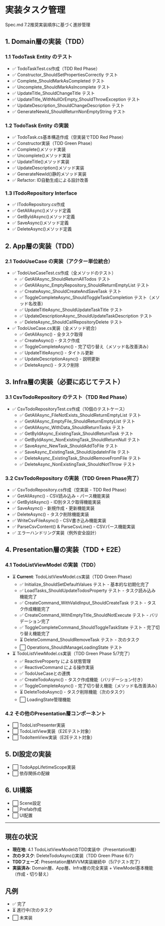 # 実装タスク管理

Spec.md 7.2推奨実装順序に基づく進捗管理

## 1. Domain層の実装（TDD）

### 1.1 TodoTask Entity のテスト
- ✅ TodoTaskTest.cs作成（TDD Red Phase）
- ✅ Constructor_ShouldSetPropertiesCorrectly テスト
- ✅ Complete_ShouldMarkAsCompleted テスト
- ✅ Uncomplete_ShouldMarkAsIncomplete テスト
- ✅ UpdateTitle_ShouldChangeTitle テスト
- ✅ UpdateTitle_WithNullOrEmpty_ShouldThrowException テスト
- ✅ UpdateDescription_ShouldChangeDescription テスト
- ✅ GenerateNewId_ShouldReturnNonEmptyString テスト

### 1.2 TodoTask Entity の実装
- ✅ TodoTask.cs基本構造作成（空実装でTDD Red Phase）
- ✅ Constructor実装（TDD Green Phase）
- ✅ Complete()メソッド実装
- ✅ Uncomplete()メソッド実装
- ✅ UpdateTitle()メソッド実装
- ✅ UpdateDescription()メソッド実装
- ✅ GenerateNewId()静的メソッド実装
- ✅ Refactor: ID自動生成による設計改善

### 1.3 ITodoRepository Interface
- ✅ ITodoRepository.cs作成
- ✅ GetAllAsync()メソッド定義
- ✅ GetByIdAsync()メソッド定義
- ✅ SaveAsync()メソッド定義
- ✅ DeleteAsync()メソッド定義

## 2. App層の実装（TDD）

### 2.1 TodoUseCase の実装（アクター単位統合）
- ✅ TodoUseCaseTest.cs作成（全メソッドのテスト）
  - ✅ GetAllAsync_ShouldReturnAllTodos テスト
  - ✅ GetAllAsync_EmptyRepository_ShouldReturnEmptyList テスト
  - ✅ CreateAsync_ShouldCreateAndSaveTask テスト
  - ✅ ToggleCompleteAsync_ShouldToggleTaskCompletion テスト（メソッド名改善）
  - ✅ UpdateTitleAsync_ShouldUpdateTaskTitle テスト
  - ✅ UpdateDescriptionAsync_ShouldUpdateTaskDescription テスト
  - ✅ DeleteAsync_ShouldCallRepositoryDelete テスト
- ✅ TodoUseCase.cs実装（全メソッド統合）
  - ✅ GetAllAsync() - 全タスク取得
  - ✅ CreateAsync() - タスク作成
  - ✅ ToggleCompleteAsync() - 完了切り替え（メソッド名改善済み）
  - ✅ UpdateTitleAsync() - タイトル更新
  - ✅ UpdateDescriptionAsync() - 説明更新
  - ✅ DeleteAsync() - タスク削除

## 3. Infra層の実装（必要に応じてテスト）

### 3.1 CsvTodoRepository のテスト（TDD Red Phase）
- ✅ CsvTodoRepositoryTest.cs作成（10個のテストケース）
  - ✅ GetAllAsync_FileNotExists_ShouldReturnEmptyList テスト
  - ✅ GetAllAsync_EmptyFile_ShouldReturnEmptyList テスト
  - ✅ GetAllAsync_WithData_ShouldReturnTasks テスト
  - ✅ GetByIdAsync_ExistingTask_ShouldReturnTask テスト
  - ✅ GetByIdAsync_NonExistingTask_ShouldReturnNull テスト
  - ✅ SaveAsync_NewTask_ShouldAddToFile テスト
  - ✅ SaveAsync_ExistingTask_ShouldUpdateInFile テスト
  - ✅ DeleteAsync_ExistingTask_ShouldRemoveFromFile テスト
  - ✅ DeleteAsync_NonExistingTask_ShouldNotThrow テスト

### 3.2 CsvTodoRepository の実装（TDD Green Phase完了）
- ✅ CsvTodoRepository.cs作成（空実装 - TDD Red Phase）
- ✅ GetAllAsync() - CSV読み込み・パース機能実装
- ✅ GetByIdAsync() - ID別タスク取得機能実装
- ✅ SaveAsync() - 新規作成・更新機能実装
- ✅ DeleteAsync() - タスク削除機能実装
- ✅ WriteCsvFileAsync() - CSV書き込み機能実装
- ✅ ParseCsvContent() & ParseCsvLine() - CSVパース機能実装
- ✅ エラーハンドリング実装（例外安全設計）

## 4. Presentation層の実装（TDD + E2E）

### 4.1 TodoListViewModel の実装（TDD）
- ⏳ **Current**: TodoListViewModel.cs実装（TDD Green Phase）
  - ✅ Initialize_ShouldSetDefaultValues テスト - 基本的な初期化完了
  - ✅ LoadTasks_ShouldUpdateTodosProperty テスト - タスク読み込み機能完了
  - ✅ CreateCommand_WithValidInput_ShouldCreateTask テスト - タスク作成機能完了
  - ✅ CreateCommand_WithEmptyTitle_ShouldNotExecute テスト - バリデーション完了
  - ✅ ToggleCompleteCommand_ShouldToggleTaskState テスト - 完了切り替え機能完了
  - ⏳ DeleteCommand_ShouldRemoveTask テスト - 次のタスク
  - ⬜ Operations_ShouldManageLoadingState テスト
- ⏳ TodoListViewModel.cs実装（TDD Green Phase 5/7完了）
  - ✅ ReactiveProperty による状態管理
  - ✅ ReactiveCommand による操作実装
  - ✅ TodoUseCaseとの連携
  - ✅ CreateTodoAsync() - タスク作成機能（バリデーション付き）
  - ✅ ToggleCompleteAsync() - 完了切り替え機能（メソッド名改善済み）
  - ⏳ DeleteTodoAsync() - タスク削除機能（次のタスク）
  - ⬜ LoadingState管理機能

### 4.2 その他のPresentation層コンポーネント
- ⬜ TodoListPresenter実装
- ⬜ TodoListView実装（E2Eテスト対象）
- ⬜ TodoItemView実装（E2Eテスト対象）

## 5. DI設定の実装

- ⬜ TodoAppLifetimeScope実装
- ⬜ 依存関係の配線

## 6. UI構築

- ⬜ Scene設定
- ⬜ Prefab作成
- ⬜ UI配置

---

## 現在の状況
- **現在地**: 4.1 TodoListViewModelのTDD実装中（Presentation層）
- **次のタスク**: DeleteTodoAsync()実装（TDD Green Phase 6/7）
- **TDDフェーズ**: Presentation層MVVM実装継続中（5/7テスト完了）
- **実装済み**: Domain層、App層、Infra層の完全実装 + ViewModel基本機能（作成・切り替え）

## 凡例
- ✅ 完了
- ⏳ 進行中/次のタスク
- ⬜ 未実装